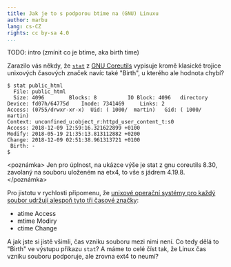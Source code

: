 ```yaml
---
title: Jak je to s podporou btime na (GNU) Linuxu
author: marbu
lang: cs-CZ
rights: cc by-sa 4.0
...
```


TODO: intro (zmínit co je btime, aka birth time)

<!--break-->

Zarazilo vás někdy, že
[`stat`](http://man7.org/linux/man-pages/man1/stat.1.html) z [GNU
Coreutils](https://www.gnu.org/software/coreutils/) vypisuje kromě klasické
trojice unixových časových značek navíc také "Birth", u kterého ale hodnota
chybí?

```
$ stat public_html
  File: public_html
  Size: 4096      	Blocks: 8          IO Block: 4096   directory
Device: fd07h/64775d	Inode: 7341469     Links: 2
Access: (0755/drwxr-xr-x)  Uid: ( 1000/  martin)   Gid: ( 1000/  martin)
Context: unconfined_u:object_r:httpd_user_content_t:s0
Access: 2018-12-09 12:59:16.321622899 +0100
Modify: 2018-05-19 21:35:13.813112882 +0200
Change: 2018-12-09 02:51:38.961313721 +0100
 Birth: -
$
```

&lt;poznámka&gt;
Jen pro úplnost, na ukázce výše je stat z gnu coreutils 8.30, zavolaný na
souboru uloženém na etx4, to vše s jádrem 4.19.8.
&lt;/poznámka&gt;

Pro jistotu v rychlosti připomenu, že [unixové operační systémy pro každý
soubor udržují alespoň tyto tři časové
značky](https://en.wikipedia.org/wiki/Stat_(system_call)):

 * atime Access
 * mtime Modiry
 * ctime Change

A jak jste si jistě všimli, čas vzniku souboru mezi nimi není. Co tedy dělá to
"Birth" ve výstupu příkazu `stat`? A máme to celé číst tak, že Linux čas vzniku
souboru podporuje, ale zrovna ext4 to neumí?
